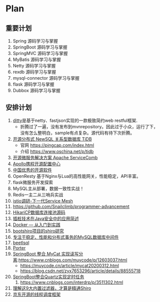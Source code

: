 # Plan

## 重要计划

1. Spring 源码学习与掌握
1. SpringBoot 源码学习与掌握
1. SpringMVC 源码学习与掌握
1. MyBatis 源码学习与掌握
1. Netty 源码学习与掌握
1. rexdb 源码学习与掌握
1. mysql-connector 源码学习与掌握
1. flask 源码学习与掌握
1. Dubbox 源码学习与掌握

## 安排计划

1. [ditty](https://gitee.com/dingnate/ditty)是基于netty、fastjson实现的一款极致简约web restful框架.
    * 折腾过了一遍，没有发布到mvnrepository。因此过于小众，运行了下，没有怎么整明白，sample有点复杂。源代码有待下次折腾。
1. [开源分布式 NewSQL 关系型数据库 TiDB](https://gitee.com/pingcap/tidb)
    * 官网 https://pingcap.com/index.html
    * 介绍 https://www.oschina.net/p/tidb
1. [开源微服务解决方案 Apache ServiceComb](https://www.oschina.net/p/servicecomb)
1. [Apollo携程开源配置中心](https://github.com/ctripcorp/apollo/wiki/Quick-Start)
1. [中国优秀的开源软件](https://www.oschina.net/project/top_cn_2019?utm_source=gitee_ad)
1. OpenResty 基于Nginx与Lua的高性能网关，性能稳定，API丰富。
1. flask微服务开发探索
1. MySQL主从部署，数据一致性实战！
1. Redis一主二从三哨兵实战
1. [istio调研-下一代Service Mesh](https://istio.io/zh/)
1. https://github.com/Snailclimb/programmer-advancement
1. [HikariCP数据库连接池源码](https://github.com/brettwooldridge/HikariCP)
1. [插桩技术在Java安全中的应用简述](http://rui0.cn/archives/1063)
1. [Docker — 从入门到实践](https://yeasy.gitbooks.io/docker_practice/content/)
1. [bootshiro项目的shiro研究](https://gitee.com/tomsun28/bootshiro)
1. [专注于稳定、性能和分布式事务的MySQL数据库中间件](https://gitee.com/wangbin579/cetus)
1. [beetlsql](https://gitee.com/xiandafu/beetlsql)
1. [Porter](https://gitee.com/sxfad/porter)
1. [SpringBoot 整合 MyCat 实现读写分离](https://docs.qq.com/doc/DSERTSWFSWlpYbFFk):https://www.cnblogs.com/muycode/p/12603037.html
    * https://muycode.cn/article/mycat20200312.html
    * https://blog.csdn.net/zyx7653296/article/details/88555718
1. [SpringBoot整合Quartz实现定时任务](https://www.jianshu.com/p/a99b80021be6)
   1. https://www.cnblogs.com/interdrp/p/3511302.html
1. [理解这9大内置过滤器，才算是精通Shiro](https://mp.weixin.qq.com/s/WxrygMbahkkZkpP0wpFH5w)
1. [京东开源的线程调度框架](https://gitee.com/jd-platform-opensource/asyncTool)